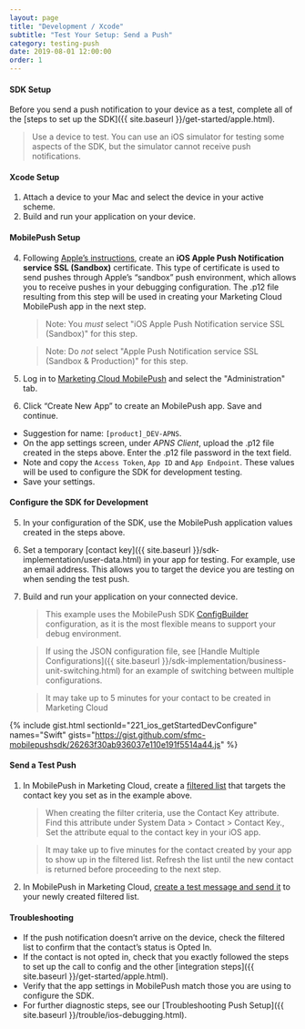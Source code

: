 ```yaml
---
layout: page
title: "Development / Xcode"
subtitle: "Test Your Setup: Send a Push"
category: testing-push
date: 2019-08-01 12:00:00
order: 1
---
```


#### SDK Setup

Before you send a push notification to your device as a test, complete all of the [steps to set up the SDK]({{ site.baseurl }}/get-started/apple.html).

> Use a device to test. You can use an iOS simulator for testing some aspects of the SDK, but the simulator cannot receive push notifications.

#### Xcode Setup

1. Attach a device to your Mac and select the device in your active scheme.
2. Build and run your application on your device.

#### MobilePush Setup

4. Following [Apple’s instructions](https://help.apple.com/developer-account/#/dev82a71386a), create an **iOS Apple Push Notification service SSL (Sandbox)** certificate. This type of certificate is used to send pushes through Apple’s “sandbox” push environment, which allows you to receive pushes in your debugging configuration. The .p12 file resulting from this step will be used in creating your Marketing Cloud MobilePush app in the next step.

    > Note: You *must* select "iOS Apple Push Notification service SSL (Sandbox)" for this step.

    > Note: Do *not* select "Apple Push Notification service SSL (Sandbox & Production)" for this step.
    
4. Log in to [Marketing Cloud MobilePush](https://mc.exacttarget.com/cloud/#app/MobilePush/MobilePush/) and select the "Administration" tab.
7. Click “Create New App” to create an MobilePush app. Save and continue.
- Suggestion for name: `[product]_DEV-APNS`.
- On the app settings screen, under *APNS Client*, upload the .p12 file created in the steps above. Enter the .p12 file password in the text field.
- Note and copy the `Access Token`, `App ID` and `App Endpoint`. These values will be used to configure the SDK for development testing.
- Save your settings.


#### Configure the SDK for Development

5. In your configuration of the SDK, use the MobilePush application values created in the steps above.
6. Set a temporary [contact key]({{ site.baseurl }}/sdk-implementation/user-data.html) in your app for testing. For example, use an email address. This allows you to target the device you are testing on when sending the test push.
7. Build and run your application on your connected device.

    > This example uses the MobilePush SDK [ConfigBuilder ](https://salesforce-marketingcloud.github.io/MarketingCloudSDK-iOS/appledoc/Classes/MarketingCloudSDK.html#//api/name/sfmc_configureWithDictionary:error:) configuration, as it is the most flexible means to support your debug environment.
    
    > If using the JSON configuration file, see [Handle Multiple Configurations]({{ site.baseurl }}/sdk-implementation/business-unit-switching.html) for an example of switching between multiple configurations.

    > It may take up to 5 minutes for your contact to be created in Marketing Cloud
    
{% include gist.html sectionId="221_ios_getStartedDevConfigure" names="Swift" gists="https://gist.github.com/sfmc-mobilepushsdk/26263f30ab936037e110e191f5514a44.js" %}

#### Send a Test Push

1. In MobilePush in Marketing Cloud, create a [filtered list](https://help.salesforce.com/articleView?id=mc_mp_create_filtered_list.htm&type=5) that targets the contact key you set as in the example above.

    > When creating the filter criteria, use the Contact Key attribute. Find this attribute under System Data > Contact > Contact Key., Set the attribute equal to the contact key in your iOS app.
    
    > It may take up to five minutes for the contact created by your app to show up in the filtered list. Refresh the list until the new contact is returned before proceeding to the next step.
    
1. In MobilePush in Marketing Cloud, [create a test message and send it](https://help.salesforce.com/articleView?id=mc_mp_outbound_message.htm&type=5) to your newly created filtered list.


#### Troubleshooting

- If the push notification doesn’t arrive on the device, check the filtered list to confirm that the contact’s status is Opted In. 
- If the contact is not opted in, check that you exactly followed the steps to set up the call to config and the other [integration steps]({{ site.baseurl }}/get-started/apple.html).
- Verify that the app settings in MobilePush match those you are using to configure the SDK.
- For further diagnostic steps, see our [Troubleshooting Push Setup]({{ site.baseurl }}/trouble/ios-debugging.html).
